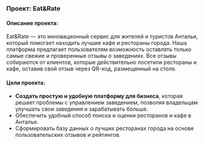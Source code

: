 ### **Проект: Eat&Rate**

#### **Описание проекта:**

Eat&Rate — это инновационный сервис для жителей и туристов Антальи, который помогает находить лучшие кафе и рестораны города. Наша платформа предлагает пользователям возможность оставлять только самые свежие и проверенные отзывы о заведениях. Все отзывы собираются от клиентов, которые действительно посетили рестораны и кафе, оставив свой отзыв через QR-код, размещенный на столе.

#### **Цели проекта:**

- **Создать простую и удобную платформу для бизнеса**, которая решает проблемы с управлением заведением, позволяя владельцам улучшать свои заведения и зарабатывать больше.
- Обеспечить удобный способ поиска и оценки ресторанов и кафе в Анталье.
- Сформировать базу данных о лучших ресторанах города на основе пользовательских отзывов и рейтингов.

